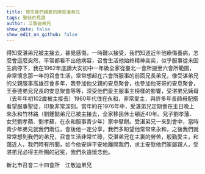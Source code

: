 ```yaml
---
title: 懷念我們親愛的陳受湛弟兄
tags: 聖徒的見證
author: 江敬迪弟兄
show_date: false
show_edit_on_github: false
---
```


得知受湛弟兄被主接去，甚覺感傷，一時難以接受，我們知道近年他療傷養病，怎麼會這麼突然，平常都看不出他病容，召會生活他始終精神奕奕，似乎服事從未因生病停下，我在1962年底讀大安初中一年級全家從臺北一會所搬至六會所範圍，非常懷念那一年的召會生活，常常想起在六會所服事的前面兄長弟兄，像受湛弟兄的父親服事高雄召會多年，我參加他父親的安息聚會，也參加他哥哥的安息聚會，王泰德弟兄兄長的安息聚會等等，深受他們愛主服事主榜樣的影響，受湛弟兄姨母（去年年初102歲被主接去）1960年代住在永和，非常愛主，與許多年長師母配搭看望服事聖徒，印象非常深刻。當年約在1976年中，受湛弟兄定期會在主日晚上來永和竹林路（劉鍾懿弟兄已被主接去，全家移民休士頓近40年。兒子劉孝藩、女兒劉孝蘋、劉孝蘇，在永和服事青少年）家中擘餅。受湛弟兄一來到會中，當時青少年弟兄就我們兩位，會後他一定分享，我們多盼望他常常來永和，之後我們就常常想到我們的弟兄，召會生活非常忙碌，受湛弟兄在主裏的勞苦，殷勤愛主，和藹近人，我們時有所聞，如今他安詳平安地離開我們，求主安慰他們家屬親人，受湛弟兄必得主所賜的冠冕，我們永遠懷念他。

新北市召會二十四會所　江敬迪弟兄

